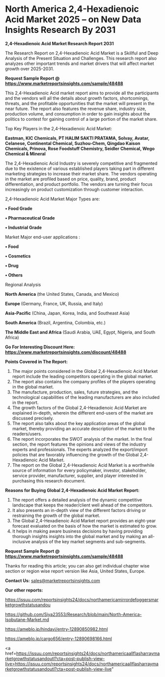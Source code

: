 # North America 2,4-Hexadienoic Acid Market 2025 – on New Data Insights Research By 2031

<strong>2,4-Hexadienoic Acid Market Research Report 2031</strong>

The Research Report on 2,4-Hexadienoic Acid Market is a Skillful and Deep Analysis of the Present Situation and Challenges. This research report also analyzes other important trends and market drivers that will affect market growth over 2025-2031.

<strong>Request Sample Report @ <a href=https://www.marketreportsinsights.com/sample/48488>https://www.marketreportsinsights.com/sample/48488</a></strong>

This 2,4-Hexadienoic Acid market report aims to provide all the participants and the vendors will all the details about growth factors, shortcomings, threats, and the profitable opportunities that the market will present in the near future. The report also features the revenue share, industry size, production volume, and consumption in order to gain insights about the politics to contest for gaining control of a large portion of the market share.

Top Key Players in the 2,4-Hexadienoic Acid Market:

<strong>Eastman, KIC Chemicals, PT HALIM SAKTI PRATAMA, Solvay, Avatar, Celanese, Continental Chemical, Suzhou-Chem, Qingdao Kaison Chemicals, Prinova, Rose Foodstuff Chemistry, Seidler Chemical, Wego Chemical & Mineral</strong>

The 2,4-Hexadienoic Acid Industry is severely competitive and fragmented due to the existence of various established players taking part in different marketing strategies to increase their market share. The vendors operating in the market are profiled based on price, quality, brand, product differentiation, and product portfolio. The vendors are turning their focus increasingly on product customization through customer interaction.

2,4-Hexadienoic Acid Market Major Types are:

<strong>•  Food Grade

•  Pharmaceutical Grade

•  Industrial Grade</strong>

Market Major end-user applications :

<strong>•  Food

•  Cosmetics

•  Drug

•  Others</strong>

Regional Analysis

</u><strong><b>North America</b></strong> (the United States, Canada, and Mexico)

<strong><b>Europe </b></strong>(Germany, France, UK, Russia, and Italy)

<strong><b>Asia-Pacific</b></strong> (China, Japan, Korea, India, and Southeast Asia)

<strong><b>South America</b></strong> (Brazil, Argentina, Colombia, etc.)

<strong><b>The Middle East and Africa</b></strong> (Saudi Arabia, UAE, Egypt, Nigeria, and South Africa)

<strong>Go For Interesting Discount Here: <a href=https://www.marketreportsinsights.com/discount/48488>https://www.marketreportsinsights.com/discount/48488</a></strong>

<strong>Points Covered in The Report:</strong>
<ol>
  <li>The major points considered in the Global 2,4-Hexadienoic Acid Market report include the leading competitors operating in the global market.</li>
  <li>The report also contains the company profiles of the players operating in the global market.</li>
  <li>The manufacture, production, sales, future strategies, and the technological capabilities of the leading manufacturers are also included in the report.</li>
  <li>The growth factors of the Global 2,4-Hexadienoic Acid Market are explained in-depth, wherein the different end-users of the market are discussed precisely.</li>
  <li>The report also talks about the key application areas of the global market, thereby providing an accurate description of the market to the readers/users.</li>
  <li>The report incorporates the SWOT analysis of the market. In the final section, the report features the opinions and views of the industry experts and professionals. The experts analyzed the export/import policies that are favorably influencing the growth of the Global 2,4-Hexadienoic Acid Market.</li>
  <li>The report on the Global 2,4-Hexadienoic Acid Market is a worthwhile source of information for every policymaker, investor, stakeholder, service provider, manufacturer, supplier, and player interested in purchasing this research document.</li>
</ol>
<strong>Reasons for Buying Global 2,4-Hexadienoic Acid Market Report:</strong>

<ol>
  <li>The report offers a detailed analysis of the dynamic competitive landscape that keeps the reader/client well ahead of the competitors.</li>
  <li>It also presents an in-depth view of the different factors driving or restraining the growth of the global market.</li>
  <li>The Global 2,4-Hexadienoic Acid Market report provides an eight-year forecast evaluated on the basis of how the market is estimated to grow.</li>
  <li>It helps in making aware business decisions by having providing thorough insights insights into the global market and by making an all-inclusive analysis of the key market segments and sub-segments.</li>
</ol>
<strong>Request Sample Report @ <a href=https://www.marketreportsinsights.com/sample/48488>https://www.marketreportsinsights.com/sample/48488</a></strong>


Thanks for reading this article; you can also get individual chapter wise section or region wise report version like Asia, United States, Europe.

<strong>Contact Us:</strong>
sales@marketreportsinsights.com

<strong>Our other reports:</strong>

<a href=https://issuu.com/reportsinsights24/docs/northamericamirrordefoggersmarketgrowthstatusandou>https://issuu.com/reportsinsights24/docs/northamericamirrordefoggersmarketgrowthstatusandou</a>

<a href=https://github.com/Siya23553/Research/blob/main/North-America-Isobutane-Market.md>https://github.com/Siya23553/Research/blob/main/North-America-Isobutane-Market.md</a>

<a href=https://ameblo.jp/hindavi/entry-12890850982.html>https://ameblo.jp/hindavi/entry-12890850982.html</a>

<a href=https://ameblo.jp/cargo656/entry-12890698166.html>https://ameblo.jp/cargo656/entry-12890698166.html</a>

<a href=https://issuu.com/reportsinsights24/docs/northamericaallflasharraymarketgrowthstatusandoutl?cta=post-publish-view-live>https://issuu.com/reportsinsights24/docs/northamericaallflasharraymarketgrowthstatusandoutl?cta=post-publish-view-live</a>"

